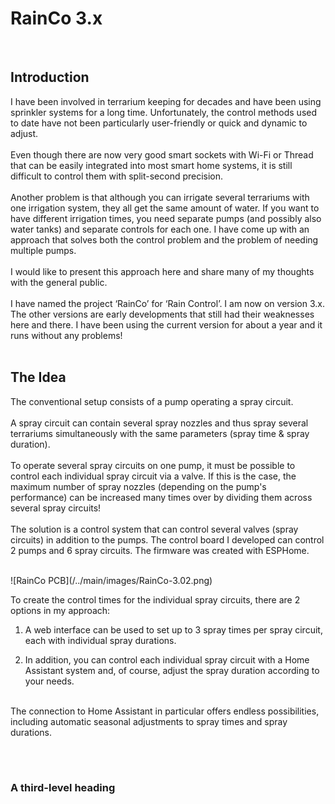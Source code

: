 # RainCo 3.x
<br>

## Introduction
I have been involved in terrarium keeping for decades and have been using sprinkler systems for a long time. Unfortunately, the control methods used to date have not been particularly user-friendly or quick and dynamic to adjust.
<br><br>
Even though there are now very good smart sockets with Wi-Fi or Thread that can be easily integrated into most smart home systems, it is still difficult to control them with split-second precision.
<br><br>
Another problem is that although you can irrigate several terrariums with one irrigation system, they all get the same amount of water. If you want to have different irrigation times, you need separate pumps (and possibly also water tanks) and separate controls for each one.
I have come up with an approach that solves both the control problem and the problem of needing multiple pumps.
<br><br>
I would like to present this approach here and share many of my thoughts with the general public.
<br><br>
I have named the project ‘RainCo’ for ‘Rain Control’. I am now on version 3.x. The other versions are early developments that still had their weaknesses here and there. 
I have been using the current version for about a year and it runs without any problems!
<br><br>

## The Idea

The conventional setup consists of a pump operating a spray circuit. 
<br><br>
A spray circuit can contain several spray nozzles and thus spray several terrariums simultaneously with the same parameters (spray time & spray duration).
<br><br>
To operate several spray circuits on one pump, it must be possible to control each individual spray circuit via a valve. 
If this is the case, the maximum number of spray nozzles (depending on the pump's performance) can be increased many times over by dividing them across several spray circuits!
<br><br>
The solution is a control system that can control several valves (spray circuits) in addition to the pumps.
The control board I developed can control 2 pumps and 6 spray circuits. The firmware was created with ESPHome. 

<br>
![RainCo PCB](/../main/images/RainCo-3.02.png)
<br>

To create the control times for the individual spray circuits, there are 2 options in my approach:
<br>
1. A web interface can be used to set up to 3 spray times per spray circuit, each with individual spray durations. <br>

2. In addition, you can control each individual spray circuit with a Home Assistant system and, of course, adjust the spray duration according to your needs.
   
<br>
The connection to Home Assistant in particular offers endless possibilities, including automatic seasonal adjustments to spray times and spray durations.

<br><br>







### A third-level heading
